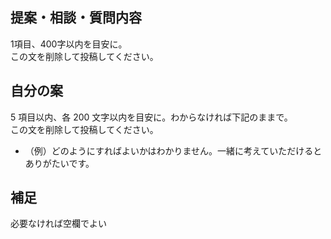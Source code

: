 ## 提案・相談・質問内容

1項目、400字以内を目安に。\
この文を削除して投稿してください。

## 自分の案

5 項目以内、各 200 文字以内を目安に。わからなければ下記のままで。\
この文を削除して投稿してください。

- （例）どのようにすればよいかはわかりません。一緒に考えていただけるとありがたいです。

## 補足

必要なければ空欄でよい
